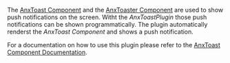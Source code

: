The [AnxToast Component](/vue-ui-components/#/Components/AnxToast) and the [AnxToaster Component](/#/Components/AnxToaster) are used to show push notifications on the screen. Witht the *AnxToastPlugin* those push notifications can be shown programmatically. The plugin automatically renderst the *AnxToast Component* and shows a push notification.  

For a documentation on how to use this plugin please refer to the [AnxToast Component Documentation](/#/Components/AnxToast).